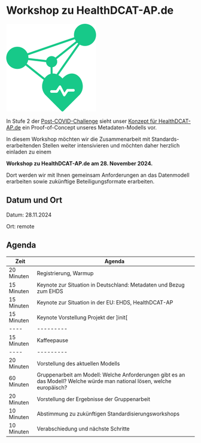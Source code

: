 # Workshop zu HealthDCAT-AP.de

![Logo HealthDCAT-AP.de](https://github.com/HealthDCAT-AP-de/healthdcat-ap.de/blob/main/images/logo_small.png?raw=true)

In Stufe 2 der [Post-COVID-Challenge](https://www.bmi.bund.de/DE/themen/it-und-digitalpolitik/it-des-bundes/dateninstitut/dateninstitut-node.html) sieht unser [Konzept für HealthDCAT-AP.de](https://healthdcat-ap-de.github.io/healthdcat-ap.de/) ein Proof-of-Concept unseres Metadaten-Modells vor.

In diesem Workshop möchten wir die Zusammenarbeit mit Standards-erarbeitenden Stellen weiter intensivieren und möchten daher herzlich einladen zu einem

**Workshop zu HealthDCAT-AP.de am 28. November 2024.**

Dort werden wir mit Ihnen gemeinsam Anforderungen an das Datenmodell erarbeiten sowie zukünftige Beteiligungsformate erarbeiten.

## Datum und Ort

Datum: 28.11.2024

Ort: remote

## Agenda

| Zeit | Agenda |
| ---- | --------- |
| 20 Minuten | Registrierung, Warmup |
| 15 Minuten | 	Keynote zur Situation in Deutschland: Metadaten und Bezug zum EHDS |
| 15 Minuten | 	Keynote zur Situation in der EU: EHDS, HealthDCAT-AP |
| 15 Minuten | 	Keynote Vorstellung Projekt der ]init[ |
| ---- | --------- |
| 15 Minuten | 	Kaffeepause |
| ---- | --------- |
| 20 Minuten | 	Vorstellung des aktuellen Modells |
| 60 Minuten |  Gruppenarbeit am Modell: Welche Anforderungen gibt es an das Modell? Welche würde man national lösen, welche europäisch? |
| 20 Minuten | 	Vorstellung der Ergebnisse der Gruppenarbeit |
| 10 Minuten | 	Abstimmung zu zukünftigen Standardisierungsworkshops |
| 10 Minuten | 	Verabschiedung und nächste Schritte |


